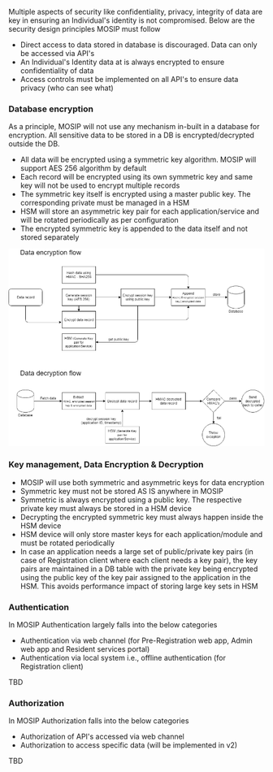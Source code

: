 Multiple aspects of security like confidentiality, privacy, integrity of data are key in ensuring an Individual's identity is not compromised. Below are the security design principles MOSIP must follow

- Direct access to data stored in database is discouraged. Data can only be accessed via API's
- An Individual's Identity data at is always encrypted to ensure confidentiality of data
- Access controls must be implemented on all API's to ensure data privacy (who can see what)

### Database encryption
As a principle, MOSIP will not use any mechanism in-built in a database for encryption. All sensitive data to be stored in a DB is encrypted/decrypted outside the DB.

- All data will be encrypted using a symmetric key algorithm. MOSIP will support AES 256 algorithm by default
- Each record will be encrypted using its own symmetric key and same key will not be used to encrypt multiple records
- The symmetric key itself is encrypted using a master public key. The corresponding private must be managed in a HSM
- HSM will store an asymmetric key pair for each application/service and will be rotated periodically as per configuration
- The encrypted symmetric key is appended to the data itself and not stored separately

![Db encryption/decryption flow](_images/arch_diagrams/DB_encryption.png)

### Key management, Data Encryption & Decryption
- MOSIP will use both symmetric and asymmetric keys for data encryption
- Symmetric key must not be stored AS IS anywhere in MOSIP
- Symmetric is always encrypted using a public key. The respective private key must always be stored in a HSM device
- Decrypting the encrypted symmetric key must always happen inside the HSM device
- HSM device will only store master keys for each application/module and must be rotated periodically
- In case an application needs a large set of public/private key pairs (in case of Registration client where each client needs a key pair), the key pairs are maintained in a DB table with the private key being encrypted using the public key of the key pair assigned to the application in the HSM. This avoids performance impact of storing large key sets in HSM

### Authentication
In MOSIP Authentication largely falls into the below categories
- Authentication via web channel (for Pre-Registration web app, Admin web app and Resident services portal)
- Authentication via local system i.e., offline authentication (for Registration client)

TBD

### Authorization
In MOSIP Authorization falls into the below categories
- Authorization of API's accessed via web channel
- Authorization to access specific data (will be implemented in v2)

TBD